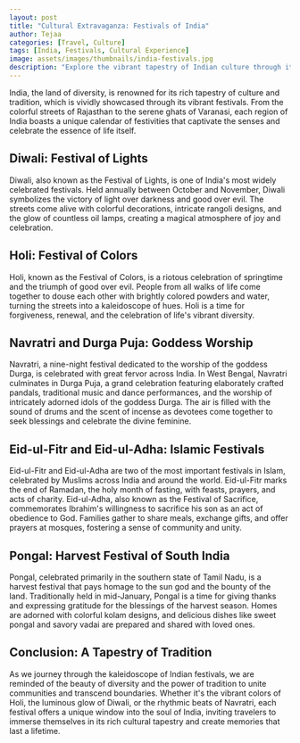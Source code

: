 ```yaml
---
layout: post
title: "Cultural Extravaganza: Festivals of India"
author: Tejaa
categories: [Travel, Culture]
tags: [India, Festivals, Cultural Experience]
image: assets/images/thumbnails/india-festivals.jpg
description: "Explore the vibrant tapestry of Indian culture through its dazzling array of festivals, each a celebration of tradition, spirituality, and community."
---
```


India, the land of diversity, is renowned for its rich tapestry of culture and tradition, which is vividly showcased through its vibrant festivals. From the colorful streets of Rajasthan to the serene ghats of Varanasi, each region of India boasts a unique calendar of festivities that captivate the senses and celebrate the essence of life itself.

## Diwali: Festival of Lights

Diwali, also known as the Festival of Lights, is one of India's most widely celebrated festivals. Held annually between October and November, Diwali symbolizes the victory of light over darkness and good over evil. The streets come alive with colorful decorations, intricate rangoli designs, and the glow of countless oil lamps, creating a magical atmosphere of joy and celebration.

## Holi: Festival of Colors

Holi, known as the Festival of Colors, is a riotous celebration of springtime and the triumph of good over evil. People from all walks of life come together to douse each other with brightly colored powders and water, turning the streets into a kaleidoscope of hues. Holi is a time for forgiveness, renewal, and the celebration of life's vibrant diversity.

## Navratri and Durga Puja: Goddess Worship

Navratri, a nine-night festival dedicated to the worship of the goddess Durga, is celebrated with great fervor across India. In West Bengal, Navratri culminates in Durga Puja, a grand celebration featuring elaborately crafted pandals, traditional music and dance performances, and the worship of intricately adorned idols of the goddess Durga. The air is filled with the sound of drums and the scent of incense as devotees come together to seek blessings and celebrate the divine feminine.

## Eid-ul-Fitr and Eid-ul-Adha: Islamic Festivals

Eid-ul-Fitr and Eid-ul-Adha are two of the most important festivals in Islam, celebrated by Muslims across India and around the world. Eid-ul-Fitr marks the end of Ramadan, the holy month of fasting, with feasts, prayers, and acts of charity. Eid-ul-Adha, also known as the Festival of Sacrifice, commemorates Ibrahim's willingness to sacrifice his son as an act of obedience to God. Families gather to share meals, exchange gifts, and offer prayers at mosques, fostering a sense of community and unity.

## Pongal: Harvest Festival of South India

Pongal, celebrated primarily in the southern state of Tamil Nadu, is a harvest festival that pays homage to the sun god and the bounty of the land. Traditionally held in mid-January, Pongal is a time for giving thanks and expressing gratitude for the blessings of the harvest season. Homes are adorned with colorful kolam designs, and delicious dishes like sweet pongal and savory vadai are prepared and shared with loved ones.

## Conclusion: A Tapestry of Tradition

As we journey through the kaleidoscope of Indian festivals, we are reminded of the beauty of diversity and the power of tradition to unite communities and transcend boundaries. Whether it's the vibrant colors of Holi, the luminous glow of Diwali, or the rhythmic beats of Navratri, each festival offers a unique window into the soul of India, inviting travelers to immerse themselves in its rich cultural tapestry and create memories that last a lifetime.
